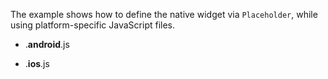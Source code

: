 The example shows how to define the native widget via `Placeholder`, while using platform-specific JavaScript files.

<snippet id='placeholder-platform-xml'/>

* <file name>.**android**.js
<snippet id='placeholder-code-android'/>
<snippet id='placeholder-code-android-ts'/>

* <file name>.**ios**.js
<snippet id='placeholder-code-ios'/>
<snippet id='placeholder-code-ios-ts'/>

